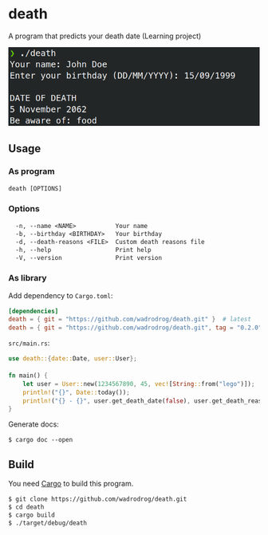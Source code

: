 # death

A program that predicts your death date (Learning project)

![Demonstration of CLI death](death.png)

## Usage

### As program


```
death [OPTIONS]
```

### Options

```
  -n, --name <NAME>           Your name
  -b, --birthday <BIRTHDAY>   Your birthday
  -d, --death-reasons <FILE>  Custom death reasons file
  -h, --help                  Print help
  -V, --version               Print version
```

### As library

Add dependency to `Cargo.toml`:

```toml
[dependencies]
death = { git = "https://github.com/wadrodrog/death.git" }  # latest
death = { git = "https://github.com/wadrodrog/death.git", tag = "0.2.0" }  # from tag
```

`src/main.rs`:

```rust
use death::{date::Date, user::User};

fn main() {
    let user = User::new(1234567890, 45, vec![String::from("lego")]);
    println!("{}", Date::today());
    println!("{} - {}", user.get_death_date(false), user.get_death_reason());
}

```

Generate docs:
```shell
$ cargo doc --open
```

## Build

You need [Cargo](https://doc.rust-lang.org/cargo/index.html) to build this
program.

```shell
$ git clone https://github.com/wadrodrog/death.git
$ cd death
$ cargo build
$ ./target/debug/death
```
